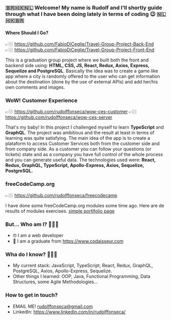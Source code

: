 ### 🇧🇷🇭🇰🇳🇱 Welcome! My name is Rudolf and I'll shortly guide through what I have been doing lately in terms of coding 😉 🇳🇱🇭🇰🇧🇷

#### Where Should I Go? 
👉🏼 https://github.com/FabioDiCeglie/Travel-Group-Project-Back-End <br />
👉🏼 https://github.com/FabioDiCeglie/Travel-Group-Project-Front-End

This is a graduation group project where we built both the front and backend side using: <strong>HTML, CSS, JS, React, Redux, Axios, Express, Sequelize and PostgreSQL</strong>. Basically the idea was to create a game like app where a city is randomly offered to the user who can get information about the destination (done by the use of external APIs) and add her/his own comments and images.

### WoW! Customer Experience
👉🏼 https://github.com/rudolffonseca/wow-ces-customer
👉🏼 https://github.com/rudolffonseca/wow-ces-server

That's my baby! In this project I challenged myself to learn <strong>TypeScript</strong> and <strong>GraphQL</strong>. The project was ambitious and the result at least in terms of learning was quite satisfying. The main idea of the app is to create a plataform to access Customer Services both from the customer side and from company side. As a customer you can follow your questions (or tickets) state and as a company you have full control of the whole process and you can generate useful data. The technologies used were: <strong>React, Redux, GraphQL, TypeScript, Apollo-Express, Axios, Sequelize, PostgreSQL.</strong>

### freeCodeCamp.org
👉🏼 https://github.com/rudolffonseca/freecodecamp

I have done some freeCodeCamp.org modules some time ago. Here are de results of modules exercises.
<a href="https://rudolffonseca.github.io/freecodecamp/personal-portifolio/personal-portifolio.html"> simple portifolio page </a>

### But... Who am I? 🤔🤔🤔
- 🤓 I am a web developer
- 🔭 I am a graduate from https://www.codaisseur.com

### Wha do I know? 🤔🤔🤔
- My current stack: JavaScript, TypeScript, React, Redux, GraphQL, PostgreSQL, Axios, Apollo-Express, Sequelize.
- Other things I learned: OOP, Java, Functional Programming, Data Structures, some Agile Methodologies...

### How to get in touch?
- EMAIL ME! rudolffonseca@gmail.com
- LinkedIn: https://www.linkedin.com/in/rudolffonseca/
